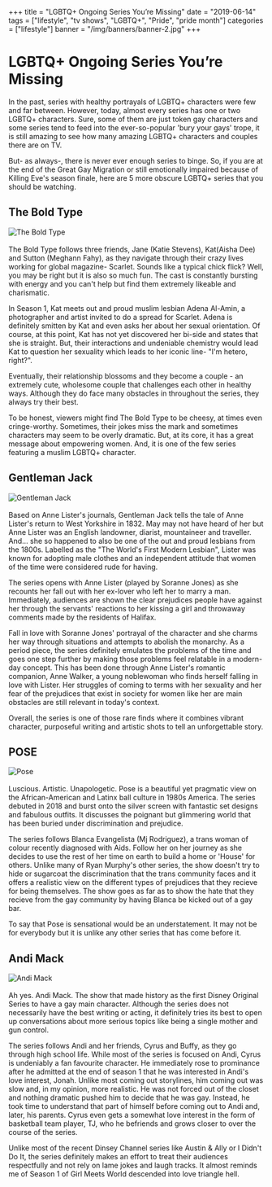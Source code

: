 +++
title = "LGBTQ+ Ongoing Series You’re Missing"
date = "2019-06-14"
tags = ["lifestyle", "tv shows", "LGBTQ+", "Pride", "pride month"]
categories = ["lifestyle"]
banner = "/img/banners/banner-2.jpg"
+++

# LGBTQ+ Ongoing Series You’re Missing
In the past, series with healthy portrayals of LGBTQ+ characters were few and far between. However, today, almost every series has one or two LGBTQ+ characters. Sure, some of them are just token gay characters and some series tend to feed into the ever-so-popular 'bury your gays' trope, it is still amazing to see how many amazing LGBTQ+ characters and couples there are on TV.

But- as always-, there is never ever enough series to binge. So, if you are at the end of the Great Gay Migration or still emotionally impaired because of Killing Eve's season finale, here are 5 more obscure LGBTQ+ series that you should be watching.

## The Bold Type
![The Bold Type](/img/blogs/14-06-19/1.jpg)<br><br>
  The Bold Type follows three friends, Jane (Katie Stevens), Kat(Aisha Dee) and Sutton (Meghann Fahy), as they navigate through their crazy lives working for global magazine- Scarlet. Sounds like a typical chick flick? Well, you may be right but it is also so much fun. The cast is constantly bursting with energy and you can't help but find them extremely likeable and charismatic.

  In Season 1, Kat meets out and proud muslim lesbian Adena Al-Amin, a photographer and artist invited to do a spread for Scarlet. Adena is definitely smitten by Kat and even asks her about her sexual orientation. Of course, at this point, Kat has not yet discovered her bi-side and states that she is straight. But, their interactions and undeniable chemistry would lead Kat to question her sexuality which leads to her iconic line- "I'm hetero, right?".

  Eventually, their relationship blossoms and they become a couple - an extremely cute, wholesome couple that challenges each other in healthy ways.  Although they do face many obstacles in throughout the series, they always try their best.

  To be honest, viewers might find The Bold Type to be cheesy, at times even cringe-worthy. Sometimes, their jokes miss the mark and sometimes characters may seem to be overly dramatic. But, at its core, it has a great message about empowering women. And, it is one of the few series featuring a muslim LGBTQ+ character.

## Gentleman Jack
![Gentleman Jack](/img/blogs/14-06-19/2.jpg)<br><br>
Based on Anne Lister's journals, Gentleman Jack tells the tale of Anne Lister's return to West Yorkshire in 1832. May may not have heard of her but Anne Lister was an English landowner, diarist, mountaineer and traveller. And... she so happened to also be one of the out and proud lesbians from the 1800s. Labelled as the "The World's First Modern Lesbian", Lister was known for adopting male clothes and an independent attitude that women of the time were considered rude for having.

The series opens with Anne Lister (played by Soranne Jones) as she recounts her fall out with her ex-lover who left her to marry a man. Immediately, audiences are shown the clear prejudices people have against her through the servants' reactions to her kissing a girl and throwaway comments made by the residents of Halifax.

Fall in love with Soranne Jones' portrayal of the character and she charms her way through situations and attempts to abolish the monarchy. As a period piece, the series definitely emulates the problems of the time and goes one step further by making those problems feel relatable in a modern-day concept. This has been done through Anne Lister's romantic companion, Anne Walker, a young noblewoman who finds herself falling in love with Lister. Her struggles of coming to terms with her sexuality and her fear of the prejudices that exist in society for women like her are main obstacles are still relevant in today's context.

Overall, the series is one of those rare finds where it combines vibrant character, purposeful writing and artistic shots to tell an unforgettable story.

## POSE
![Pose](/img/blogs/14-06-19/4.jpg)<br><br>
Luscious. Artistic. Unapologetic. Pose is a beautiful yet pragmatic view on the African-American and Latinx ball culture in 1980s America. The series debuted in 2018 and burst onto the silver screen with fantastic set designs and fabulous outfits. It discusses the poignant but glimmering world that has been buried under discrimination and prejudice.

The series follows Blanca Evangelista (Mj Rodriguez), a trans woman of colour recently diagnosed with Aids. Follow her on her journey as she decides to use the rest of her time on earth to build a home or 'House' for others. Unlike many of Ryan Murphy's other series, the show doesn't try to hide or sugarcoat the discrimination that the trans community faces and it offers a realistic view on the different types of prejudices that they recieve for being themselves. The show goes as far as to show the hate that they recieve from the gay community by having Blanca be kicked out of a gay bar.

To say that Pose is sensational would be an understatement. It may not be for everybody but it is unlike any other series that has come before it.

## Andi Mack
![Andi Mack](/img/blogs/14-06-19/3.jpg)<br><br>
Ah yes. Andi Mack. The show that made history as the first Disney Original Series to have a gay main character. Although the series does not necessarily have the best writing or acting, it definitely tries its best to open up conversations about more serious topics like being a single mother and gun control.

The series follows Andi and her friends, Cyrus and Buffy, as they go through high school life. While most of the series is focused on Andi, Cyrus is undeniably a fan favourite character. He immediately rose to prominance after he admitted at the end of season 1 that he was interested in Andi's love interest, Jonah. Unlike most coming out storylines, him coming out was slow and, in my opinion, more realistic. He was not forced out of the closet and nothing dramatic pushed him to decide that he was gay. Instead, he took time to understand that part of himself before coming out to Andi and, later, his parents. Cyrus even gets a somewhat love interest in the form of basketball team player, TJ, who he befriends and grows closer to over the course of the series.

Unlike most of the recent Dinsey Channel series like Austin & Ally or I Didn't Do It, the series definitely makes an effort to treat their audiences respectfully and not rely on lame jokes and laugh tracks. It almost reminds me of Season 1 of Girl Meets World descended into love triangle hell.
